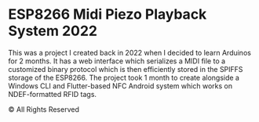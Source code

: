 # ESP8266 Midi Piezo Playback System 2022
This was a project I created back in 2022 when I decided to learn Arduinos for 2 months. It has a web interface which serializes a MIDI file to a customized binary protocol which is then efficiently stored in the SPIFFS storage of the ESP8266. The project took 1 month to create alongside a Windows CLI and Flutter-based NFC Android system which works on NDEF-formatted RFID tags.

© All Rights Reserved
